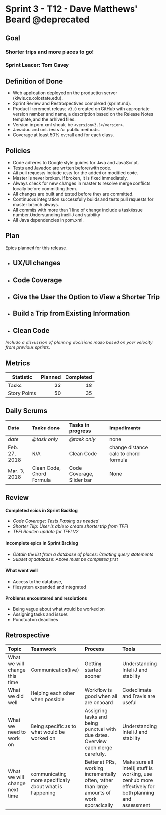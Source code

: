 # Sprint 3 - T12 - Dave Matthews' Beard @deprecated

## Goal

### Shorter trips and more places to go!
### Sprint Leader: Tom Cavey

## Definition of Done

* Web application deployed on the production server (kiwis.cs.colostate.edu).
* Sprint Review and Restrospectives completed (sprint.md).
* Product Increment release `v3.0` created on GitHub with appropriate version number and name, a description based on the Release Notes template, and the arhived files.
* Version in pom.xml should be `<version>3.0</version>`.
* Javadoc and unit tests for public methods.
* Coverage at least 50% overall and for each class.

## Policies

* Code adheres to Google style guides for Java and JavaScript.
* Tests and Javadoc are written before/with code.  
* All pull requests include tests for the added or modified code.
* Master is never broken.  If broken, it is fixed immediately.
* Always check for new changes in master to resolve merge conflicts locally before committing them.
* All changes are built and tested before they are committed.
* Continuous integration successfully builds and tests pull requests for master branch always.
* All commits with more than 1 line of change include a task/issue number.Understanding IntelliJ and stability
* All Java dependencies in pom.xml.

## Plan

Epics planned for this release.

* ## UX/UI changes
* ## Code Coverage
* ## Give the User the Option to View a Shorter Trip
* ## Build a Trip from Existing Information
* ## Clean Code

*Include a discussion of planning decisions made based on your velocity from previous sprints.*

## Metrics

Statistic | Planned | Completed
--- | ---: | ---:
Tasks |  23  | 18 
Story Points |  50 | 35 

## Daily Scrums

Date | Tasks done  | Tasks in progress | Impediments 
:--- | :--- | :--- | :--- 
*date* | *@task only* | *@task only* | none
 Feb. 27, 2018| N/A|Clean Code| change distance calc to chord formula
 Mar. 3, 2018 | Clean Code, Chord Formula | Code Coverage, Slider bar | None
 

## Review

#### Completed epics in Sprint Backlog 
* *Code Coverage*:  *Tests Passing as needed*
* *Shorter Trip*: *User is able to create shorter trip from TFFI*
* *TFFI Reader*: *update for TFFI V2*

#### Incomplete epics in Sprint Backlog 
* *Obtain the list from a database of places*: *Creating query statements*
* *Subset of database*: *Above must be completed first*


#### What went well
* Access to the database, 
* filesystem expanded and integrated

#### Problems encountered and resolutions
* Being vague about what would be worked on
* Assigning tasks and issues
* Punctual on deadlines


## Retrospective

Topic | Teamwork | Process | Tools
:--- | :--- | :--- | :---
What we will change this time | Communication(live) | Getting started sooner | Understanding IntelliJ and stability
What we did well | Helping each other when possible | Workflow is good when all are onboard | Codeclimate and Travis are useful
What we need to work on | Being specific as to what would be worked on | Assigning tasks and being punctual with due dates. Overview each merge carefully. | Understanding IntelliJ and stability
What we will change next time | communicating more specifically about what is happening | Better at PRs, working incrementally often, rather than large amounts of work sporadically | Make sure all intellij stuff is working, use zenhub more effectively for both planning and assessment
